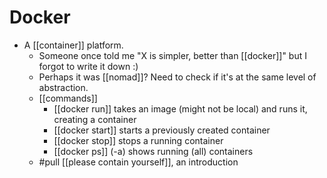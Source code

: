 # Docker
- A [[container]] platform.
	- Someone once told me "X is simpler, better than [[docker]]" but I forgot to write it down :)
	- Perhaps it was [[nomad]]? Need to check if it's at the same level of abstraction.
	- [[commands]]
		- [[docker run]] takes an image (might not be local) and runs it, creating a container
		- [[docker start]] starts a previously created container
		- [[docker stop]] stops a running container
		- [[docker ps]] (-a) shows running (all) containers
	- #pull [[please contain yourself]], an introduction